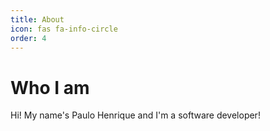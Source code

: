 ```yaml
---
title: About
icon: fas fa-info-circle
order: 4
---
```


# Who I am

Hi! My name's Paulo Henrique and I'm a software developer!
